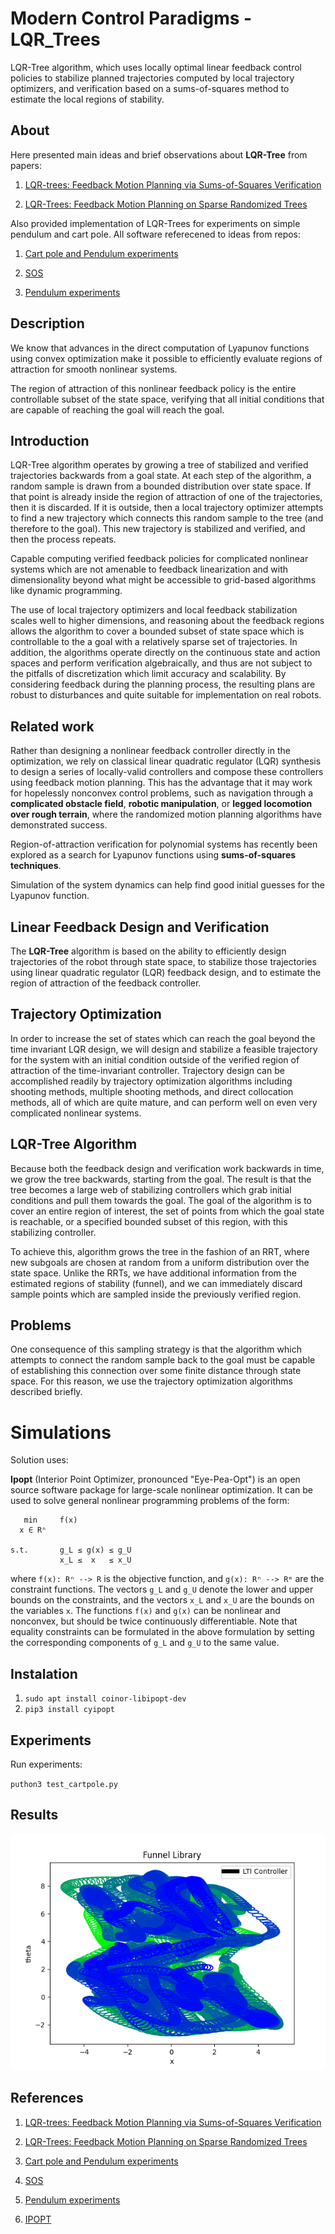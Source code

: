 # Modern Control Paradigms - LQR_Trees
LQR-Tree algorithm, which uses locally optimal linear feedback control policies to stabilize planned trajectories computed by local trajectory optimizers, and verification based on a sums-of-squares method to estimate the local regions of stability.

## About 
Here presented main ideas and brief observations about **LQR-Tree** from papers: 

1. [LQR-trees: Feedback Motion Planning via Sums-of-Squares Verification](https://www.researchgate.net/publication220122524_LQR-trees_Feedback_Motion_Planning_via_Sums-of-Squares_Verification)

2. [LQR-Trees: Feedback Motion Planning on Sparse Randomized Trees](https://groups.csail.mit.edu/robotics-center/public_papers/Tedrake09a.pdf)

Also provided implementation of LQR-Trees for experiments on simple pendulum and cart pole. All software referecened to ideas from repos: 

1. [Cart pole and Pendulum experiments](https://github.com/EpicDuckPotato/jubilant-octo-dollop)

2. [SOS](https://github.com/FedericoGirlanda/SOS-bilinear-alternation)

3. [Pendulum experiments](https://github.com/FedericoGirlanda/pendulumExp)

## Description
We know that advances in the direct computation of Lyapunov functions using convex optimization make it possible to efficiently evaluate regions of attraction for smooth nonlinear systems.

The region of attraction of this nonlinear feedback policy is the entire controllable subset of the state space, verifying that all initial conditions that are capable of reaching the goal will reach the goal.

## Introduction
LQR-Tree algorithm operates by growing a tree of stabilized and verified trajectories backwards from a goal state. At each step of the algorithm, a random sample is drawn from a bounded distribution over state space. If that point is already inside the region of attraction of one of the trajectories, then it is discarded. If it is outside, then a local trajectory optimizer attempts to find a new trajectory which connects this random sample to the tree (and therefore to the goal). This new trajectory is stabilized and verified, and then the process repeats.

Capable computing verified feedback policies for complicated nonlinear systems which are not amenable to feedback linearization and with dimensionality beyond what might be accessible to grid-based algorithms like dynamic programming.

The use of local trajectory optimizers and local feedback stabilization scales well to higher dimensions, and reasoning about the feedback regions allows the algorithm to cover a bounded subset of state space which is controllable to the a goal with a relatively sparse set of trajectories. In addition, the algorithms operate directly on the continuous state and action spaces and perform verification algebraically, and thus are not subject to the pitfalls of discretization which limit accuracy and scalability. By considering feedback during the planning process, the resulting plans are robust to disturbances and quite suitable for implementation on real robots.

## Related work
Rather than designing a nonlinear feedback controller directly in the optimization, we rely on classical linear quadratic regulator (LQR) synthesis to design a series of locally-valid controllers and compose these controllers using feedback motion planning. This has the advantage that it may work for hopelessly nonconvex control problems, such as navigation through a **complicated obstacle field**, **robotic manipulation**, or **legged locomotion over rough terrain**, where the randomized motion planning algorithms have demonstrated success.

Region-of-attraction verification for polynomial systems has recently been explored as a search for Lyapunov functions using **sums-of-squares techniques**.

Simulation of the system dynamics can help find good initial guesses for the Lyapunov function.

## Linear Feedback Design and Verification
The **LQR-Tree** algorithm is based on the ability to efficiently design trajectories of the robot through state space, to stabilize those trajectories using linear quadratic regulator (LQR) feedback design, and to estimate the region of attraction of the feedback controller.

## Trajectory Optimization
In order to increase the set of states which can reach the goal beyond the time invariant LQR design, we will design and stabilize a feasible trajectory for the system with an initial condition outside of the verified region of attraction of the time-invariant controller. Trajectory design can be accomplished readily by trajectory optimization algorithms including shooting methods, multiple shooting methods, and direct collocation methods, all of which are quite mature, and can perform well on even very complicated nonlinear systems.


## LQR-Tree Algorithm 
Because both the feedback design and verification work backwards in time, we grow the tree backwards, starting from the goal. The result is that the tree becomes a large web of stabilizing controllers which grab initial conditions and pull them towards the goal. The goal of the algorithm is to cover an entire region of interest, the set of points from which the goal state is reachable, or a specified bounded subset of this region, with this stabilizing controller.

To achieve this, algorithm grows the tree in the fashion of an RRT, where new subgoals are chosen at random from a uniform distribution over the state space. Unlike the RRTs, we have additional information from the estimated regions of stability (funnel), and we can immediately discard sample points which are sampled inside the previously verified region.

## Problems
One consequence of this sampling strategy is that the algorithm which attempts to connect the random sample back to the goal must be capable of establishing this connection over some finite distance through state space. For this reason, we use the trajectory optimization algorithms described briefly.

# Simulations

Solution uses: 

**Ipopt** (Interior Point Optimizer, pronounced "Eye-Pea-Opt") is an open source software package for large-scale nonlinear optimization. It can be used to solve general nonlinear programming problems of the form:

```
   min     f(x)
  x ∈ Rⁿ

s.t.       g_L ≤ g(x) ≤ g_U
           x_L ≤  x   ≤ x_U
```
where ```f(x): Rⁿ --> R``` is the objective function, and ```g(x): Rⁿ --> Rᵐ```
are the constraint functions.  The vectors `g_L` and `g_U` denote the lower and upper bounds on the constraints, and the vectors `x_L` and `x_U` are the bounds on the variables `x`.
The functions `f(x)` and `g(x)` can be nonlinear and nonconvex, but should be twice continuously differentiable.
Note that equality constraints can be formulated in the above formulation by setting the corresponding components of `g_L` and `g_U` to the same value.


## Instalation 

1.  `sudo apt install coinor-libipopt-dev`
2.  `pip3 install cyipopt`

## Experiments 
Run experiments:

`puthon3 test_cartpole.py`

## Results
![](results/cartpole_funnels_1.png)

## References

1. [LQR-trees: Feedback Motion Planning via Sums-of-Squares Verification](https://www.researchgate.net/publication220122524_LQR-trees_Feedback_Motion_Planning_via_Sums-of-Squares_Verification)

2. [LQR-Trees: Feedback Motion Planning on Sparse Randomized Trees](https://groups.csail.mit.edu/robotics-center/public_papers/Tedrake09a.pdf)

3. [Cart pole and Pendulum experiments](https://github.com/EpicDuckPotato/jubilant-octo-dollop)

4. [SOS](https://github.com/FedericoGirlanda/SOS-bilinear-alternation)

5. [Pendulum experiments](https://github.com/FedericoGirlanda/pendulumExp)

6. [IPOPT](https://coin-or.github.io/Ipopt/index.html)